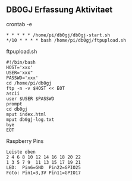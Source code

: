 ## DB0GJ Erfassung Aktivitaet ##

crontab -e
```
* * * * * /home/pi/db0gj/db0gj-start.sh
*/10 * * * * bash /home/pi/db0gj/ftpupload.sh
```

ftpupload.sh
```
#!/bin/bash
HOST='xxx'
USER='xxx"
PASSWD='xxx'
cd /home/pi/db0gj
ftp -n -v $HOST << EOT
ascii
user $USER $PASSWD
prompt
cd db0gj
mput index.html
mput db0gj-log.txt
bye
EOT
```

Raspberry Pins
```
Leiste oben
2 4 6 8 10 12 14 16 18 20 22
1 3 5 7 9  11 13 15 17 19 21
LED:  Pin6=GND  Pin22=GPIO25
Foto: Pin1=3,3V Pin11=GPIO17
```
